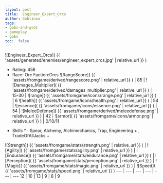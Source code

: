 ```yaml
---
layout: post
title:  Engineer_Expert_Orcs
author: Goblinou
tags:
- gobs-and-gods
- gameplay
- gobs
toc:  false
---
```


![Engineer_Expert_Orcs]( {{ 'assets/generated/enemies/engineer_expert_orcs.jpg' | relative_url }} )
- Rating: 459
- Race: Orc  Faction:Orcs
![RangeScore]( {{ 'assets/fromgame/derived/rangescore.png' | relative_url }} ) | 85 | ![Damages_Multiplier]( {{ 'assets/fromgame/derived/damages_multiplier.png' | relative_url }} ) | 15-30 | ![range]( {{ 'assets/fromgame/icons/range.png' | relative_url }} ) | 6
![health]( {{ 'assets/fromgame/icons/health.png' | relative_url }} ) | 54 | ![essence]( {{ 'assets/fromgame/icons/essence.png' | relative_url }} ) | 54 | ![MeleeDefense]( {{ 'assets/fromgame/derived/meleedefense.png' | relative_url }} ) | 42 | ![armor]( {{ 'assets/fromgame/icons/armor.png' | relative_url }} ) | 0/10/11
* Skills * : Spear, Alchemy, Alchimechanics, Trap, Engineering + , TradeOfAllJacks + 

![Strength]( {{ 'assets/fromgame/stats/strength.png' | relative_url }} ) | ![Agility]( {{ 'assets/fromgame/stats/agility.png' | relative_url }} ) | ![Endurance]( {{ 'assets/fromgame/stats/endurance.png' | relative_url }} ) | ![Perception]( {{ 'assets/fromgame/stats/perception.png' | relative_url }} ) | ![Magic]( {{ 'assets/fromgame/stats/magic.png' | relative_url }} ) | ![Speed]( {{ 'assets/fromgame/stats/speed.png' | relative_url }} )
--- | --- | --- | --- | --- | ---
12 | 10 | 13 | 9 | 8 | 9
